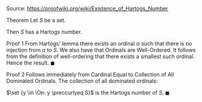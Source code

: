 # 

Source: https://proofwiki.org/wiki/Existence_of_Hartogs_Number

Theorem
Let $S$ be a set.

Then $S$ has a Hartogs number.


Proof 1
From Hartogs' lemma there exists an ordinal $\alpha$ such that there is no injection from $\alpha$ to $S$.
We also have that Ordinals are Well-Ordered.
It follows from the definition of well-ordering that there exists a smallest such ordinal.
Hence the result.
$\blacksquare$


Proof 2
Follows immediately from Cardinal Equal to Collection of All Dominated Ordinals.
The collection of all dominated ordinals:

$\set {y \in \On: y \preccurlyeq S}$
is the Hartogs number of $S$.
$\blacksquare$





